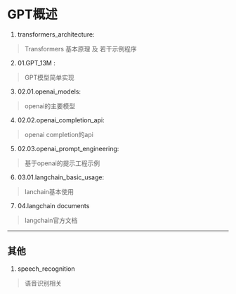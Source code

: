 
# GPT概述

1. transformers_architecture: <br>
> Transformers 基本原理 及 若干示例程序
2. 01.GPT_13M : <br>
> GPT模型简单实现 <br>
3. 02.01.openai_models:<br>
> openai的主要模型<br>
4. 02.02.openai_completion_api:<br>
> openai completion的api<br>
5. 02.03.openai_prompt_engineering: <br>
> 基于openai的提示工程示例<br>
6. 03.01.langchain_basic_usage: <br>
> lanchain基本使用
7. 04.langchain documents <br>
> langchain官方文档


---


## 其他

1. speech_recognition<br>
> 语音识别相关
